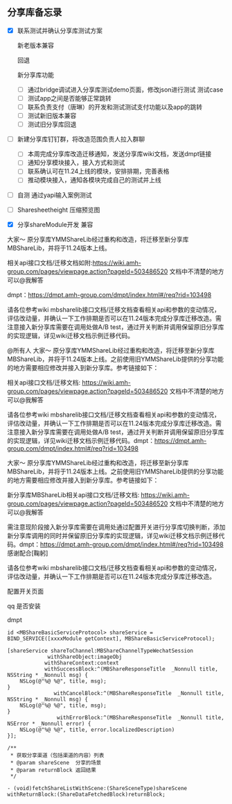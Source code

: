 



## 分享库备忘录





- [x] 联系测试并确认分享库测试方案 

  新老版本兼容

  回退

  新分享库功能

  - [ ] 通过bridge调试进入分享库测试demo页面，修改json进行测试 测试case
  - [ ] 测试app之间是否能够正常跳转
  - [ ] 联系负责支付（唐琳）的开发和测试测试支付功能以及app的跳转
  - [ ] 测试新旧版本兼容
  - [ ] 测试旧分享库回退

- [ ] 新建分享库钉钉群，将改造范围负责人拉入群聊

  - [ ] 本周完成分享库改造迁移通知，发送分享库wiki文档，发送dmpt链接
  - [ ] 通知分享模块接入，接入方式和测试
  - [ ] 联系确认可在11.24上线的模块，安排排期，完善表格
  - [ ] 推动模块接入，通知各模块完成自己的测试并上线

- [ ] 自测 通过yapi输入案例测试



- [ ] Sharesheetheight 压缩预览图

- [x] 分享shareModule开发 兼容 





大家～ 原分享库YMMShareLib经过重构和改造，将迁移至新分享库MBShareLib，并将于11.24版本上线。

相关api接口文档/迁移文档如附:https://wiki.amh-group.com/pages/viewpage.action?pageId=503486520 文档中不清楚的地方可以@我解答

dmpt：https://dmpt.amh-group.com/dmpt/index.html#/req?rid=103498

请各位参考wiki mbsharelib接口文档/迁移文档查看相关api和参数的变动情况，评估改动量，并确认一下工作排期是否可以在11.24版本完成分享库迁移改造。需注意接入新分享库需要在调用处做A/B test，通过开关判断并调用保留原旧分享库的实现逻辑，详见wiki迁移文档示例迁移代码。



@所有人 大家～ 原分享库YMMShareLib经过重构和改造，将迁移至新分享库MBShareLib，并将于11.24版本上线。之前使用旧YMMShareLib提供的分享功能的地方需要相应修改并接入到新分享库。参考链接如下：

相关api接口文档/迁移文档: https://wiki.amh-group.com/pages/viewpage.action?pageId=503486520 文档中不清楚的地方可以@我解答

请各位参考wiki mbsharelib接口文档/迁移文档查看相关api和参数的变动情况，评估改动量，并确认一下工作排期是否可以在11.24版本完成分享库迁移改造。需注意接入新分享库需要在调用处做A/B test，通过开关判断并调用保留原旧分享库的实现逻辑，详见wiki迁移文档示例迁移代码。dmpt：https://dmpt.amh-group.com/dmpt/index.html#/req?rid=103498





大家～ 原分享库YMMShareLib经过重构和改造，将迁移至新分享库MBShareLib，并将于11.24版本上线。之前使用旧YMMShareLib提供的分享功能的地方需要相应修改并接入到新分享库。参考链接如下：

新分享库MBShareLib相关api接口文档/迁移文档: https://wiki.amh-group.com/pages/viewpage.action?pageId=503486520 文档中不清楚的地方可以@我解答

需注意现阶段接入新分享库需要在调用处通过配置开关进行分享库切换判断，添加新分享库调用的同时并保留原旧分享库的实现逻辑，详见wiki迁移文档示例迁移代码。dmpt：https://dmpt.amh-group.com/dmpt/index.html#/req?rid=103498 感谢配合[鞠躬]

请各位参考wiki mbsharelib接口文档/迁移文档查看相关api和参数的变动情况，评估改动量，并确认一下工作排期是否可以在11.24版本完成分享库迁移改造。







配置开关页面



qq 是否安装



dmpt









```objc
id <MBShareBasicServiceProtocol> shareService = BIND_SERVICE([xxxxModule getContext], MBShareBasicServiceProtocol);

[shareService shareToChannel:MBShareChannelTypeWechatSession
             withShareObject:imageObj
            withShareContext:context
            withSuccessBlock:^(MBShareResponseTitle  _Nonnull title, NSString * _Nonnull msg) {
    NSLog(@"%@ %@", title, msg);
}
               withCancelBlock:^(MBShareResponseTitle  _Nonnull title, NSString * _Nonnull msg) {
    NSLog(@"%@ %@", title, msg);
}
                withErrorBlock:^(MBShareResponseTitle  _Nonnull title, NSError * _Nonnull error) {
    NSLog(@"%@ %@", title, error.localizedDescription)
}];
```





```objc
/**
 * 获取分享渠道（包括渠道的内容）列表
 * @param shareScene  分享的场景
 * @param returnBlock 返回结果
 */

- (void)fetchShareListWithScene:(ShareSceneType)shareScene withReturnBlock:(ShareDataFetchedBlock)returnBlock;

```